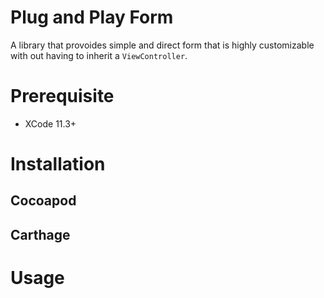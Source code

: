 # Plug and Play Form
A library that provoides simple and direct form that is highly customizable with out having to inherit a `ViewController`.

# Prerequisite
- XCode 11.3+

# Installation
## Cocoapod
## Carthage

# Usage
